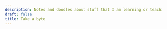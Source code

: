 ```yaml
---
description: Notes and doodles about stuff that I am learning or teaching
draft: false
title: Take a byte
---
```

